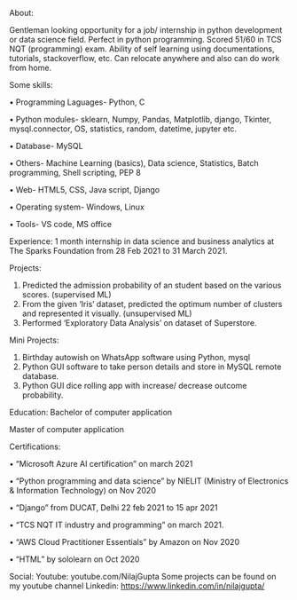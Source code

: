 About:

Gentleman looking opportunity for a job/ internship in python development or data science field. Perfect in python programming. Scored 51/60 in TCS NQT (programming) exam. Ability of self learning using documentations, tutorials, stackoverflow, etc. Can relocate anywhere and also can do work from home.

Some skills:

•	Programming Laguages- Python, C

•	Python modules- sklearn, Numpy, Pandas, Matplotlib, django, Tkinter,  mysql.connector, OS, statistics, random, datetime, jupyter etc.

•	Database- MySQL

•	Others- Machine Learning (basics), Data science, Statistics, Batch programming, Shell scripting, PEP 8

•	Web- HTML5, CSS, Java script, Django

•	Operating system- Windows, Linux

•	Tools- VS code, MS office

Experience:
1 month internship in data science and business analytics at The Sparks Foundation from 28 Feb 2021 to 31 March 2021. 

Projects:
1. Predicted the admission probability of an student based on the various scores. (supervised ML)
2. From the given ‘Iris’ dataset, predicted the optimum number of clusters and represented it visually. (unsupervised ML)
3. Performed ‘Exploratory Data Analysis’ on dataset of Superstore.

Mini Projects:
1. Birthday autowish on WhatsApp software using Python, mysql
2. Python GUI software to take person details and store in MySQL remote database.
3. Python GUI dice rolling app with increase/ decrease outcome probability.

Education:
Bachelor of computer application

Master of computer application

Certifications:

•	“Microsoft Azure AI certification” on march 2021

•	“Python programming and data science” by NIELIT (Ministry of Electronics & Information Technology) on Nov 2020

•	“Django” from DUCAT, Delhi 22 feb 2021 to 15 apr 2021

•	“TCS NQT IT industry and programming” on march 2021.

•	“AWS Cloud Practitioner Essentials” by Amazon on Nov 2020

•	“HTML” by sololearn on Oct 2020 

Social:
Youtube:
youtube.com/NilajGupta
Some projects can be found on my youtube channel
Linkedin:
https://www.linkedin.com/in/nilajgupta/
<!---
guptanilaj/guptanilaj is a ✨ special ✨ repository because its `README.md` (this file) appears on your GitHub profile.
You can click the Preview link to take a look at your changes.
--->
